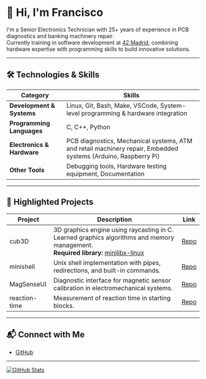# 👋 Hi, I'm Francisco

I'm a Senior Electronics Technician with 25+ years of experience in PCB diagnostics and banking machinery repair.  
Currently training in software development at [42 Madrid](https://42madrid.com/), combining hardware expertise with programming skills to build innovative solutions.


---

## 🛠️ Technologies & Skills

| Category | Skills |
|----------|--------|
| **Development & Systems** | Linux, Git, Bash, Make, VSCode, System-level programming & hardware integration |
| **Programming Languages** | C, C++, Python |
| **Electronics & Hardware** | PCB diagnostics, Mechanical systems, ATM and retail machinery repair, Embedded systems (Arduino, Raspberry Pi) |
| **Other Tools** | Debugging tools, Hardware testing equipment, Documentation |

---

## 🚀 Highlighted Projects

| Project | Description | Link |
|---------|-------------|------|
| cub3D | 3D graphics engine using raycasting in C. Learned graphics algorithms and memory management.<br>**Required library:** [minilibx-linux](https://github.com/42paris/minilibx-linux) | [Repo](#) |
| minishell | Unix shell implementation with pipes, redirections, and built-in commands. | [Repo](https://github.com/fran-byte/42-minishell) |
| MagSenseUI | Diagnostic interface for magnetic sensor calibration in electromechanical systems. | [Repo](https://github.com/fran-byte/MagSenseUI) |
| reaction-time | Measurement of reaction time in starting blocks. | [Repo](https://github.com/fran-byte/reaction-time/blob/main/README_en.md) |

---

## 📬 Connect with Me

- [GitHub](https://github.com/fran-byte)  

---

[![GitHub Stats](https://github-readme-stats.vercel.app/api?username=fran-byte&show_icons=true&theme=radical)](https://github.com/fran-byte)
